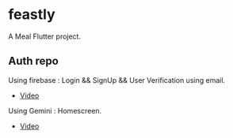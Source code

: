 # feastly

A Meal Flutter project.

## Auth repo

Using firebase : Login && SignUp && User Verification using email.

- [Video](https://drive.google.com/file/d/1cnAg73a15DNuTW5nRHLMKXzC1secYbad/view?usp=sharing)

Using Gemini : Homescreen.
- [Video](https://drive.google.com/file/d/1QIjZkdPD3FiuUSfUyaHwH4fuJqrY4zw1/view?usp=sharing)


